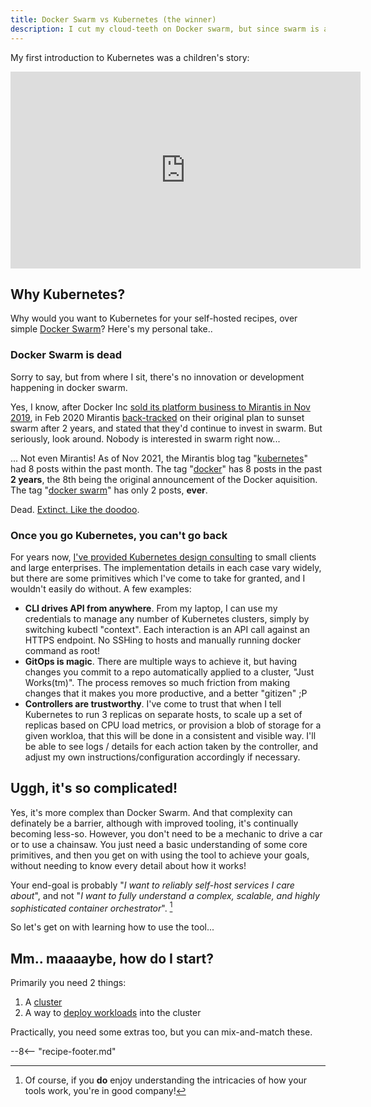 ```yaml
---
title: Docker Swarm vs Kubernetes (the winner)
description: I cut my cloud-teeth on Docker swarm, but since swarm is all-but-abandoned by Docker/Mirantis, I'm a happy convert to Kubernetes. Here's why...
---
```

My first introduction to Kubernetes was a children's story:

<!-- markdownlint-disable MD033 -->
<iframe width="560" height="315" src="https://www.youtube.com/embed/R9-SOzep73w" frameborder="0" allow="accelerometer; autoplay; encrypted-media; gyroscope; picture-in-picture" allowfullscreen></iframe>

## Why Kubernetes?

Why would you want to Kubernetes for your self-hosted recipes, over simple [Docker Swarm](/docker-swarm/)? Here's my personal take..

### Docker Swarm is dead

Sorry to say, but from where I sit, there's no innovation or development happening in docker swarm.

Yes, I know, after Docker Inc [sold its platform business to Mirantis in Nov 2019](https://www.mirantis.com/blog/mirantis-acquires-docker-enterprise-platform-business/), in Feb 2020 Mirantis [back-tracked](https://www.mirantis.com/blog/mirantis-will-continue-to-support-and-develop-docker-swarm/) on their original plan to sunset swarm after 2 years, and stated that they'd continue to invest in swarm. But seriously, look around. Nobody is interested in swarm right now...

... Not even Mirantis! As of Nov 2021, the Mirantis blog tag "[kubernetes](https://www.mirantis.com/tag/kubernetes/)" had 8 posts within the past month. The tag "[docker](https://www.mirantis.com/tag/docker/)" has 8 posts in the past **2 years**, the 8th being the original announcement of the Docker aquisition. The tag "[docker swarm](https://www.mirantis.com/tag/docker-swarm/)" has only 2 posts, **ever**.

Dead. [Extinct. Like the doodoo](https://youtu.be/NxnZC9L_YXE?t=47).

### Once you go Kubernetes, you can't go back

For years now, [I've provided Kubernetes design consulting](https://www.funkypenguin.co.nz/work-with-me/) to small clients and large enterprises. The implementation details in each case vary widely, but there are some primitives which I've come to take for granted, and I wouldn't easily do without. A few examples:

* **CLI drives API from anywhere**. From my laptop, I can use my credentials to manage any number of Kubernetes clusters, simply by switching kubectl "context". Each interaction is an API call against an HTTPS endpoint. No SSHing to hosts and manually running docker command as root!
* **GitOps is magic**. There are multiple ways to achieve it, but having changes you commit to a repo automatically applied to a cluster, "Just Works(tm)". The process removes so much friction from making changes that it makes you more productive, and a better "gitizen" ;P
* **Controllers are trustworthy**. I've come to trust that when I tell Kubernetes to run 3 replicas on separate hosts, to scale up a set of replicas based on CPU load metrics, or provision a blob of storage for a given workloa, that this will be done in a consistent and visible way. I'll be able to see logs / details for each action taken by the controller, and adjust my own instructions/configuration accordingly if necessary.

## Uggh, it's so complicated!

Yes, it's more complex than Docker Swarm. And that complexity can definately be a barrier, although with improved tooling, it's continually becoming less-so. However, you don't need to be a mechanic to drive a car or to use a chainsaw. You just need a basic understanding of some core primitives, and then you get on with using the tool to achieve your goals, without needing to know every detail about how it works!

Your end-goal is probably "*I want to reliably self-host services I care about*", and not "*I want to fully understand a complex, scalable, and highly sophisticated container orchestrator*". [^1]

So let's get on with learning how to use the tool...

## Mm.. maaaaybe, how do I start?

Primarily you need 2 things:

1. A [cluster](/kubernetes/cluster/)
2. A way to [deploy workloads](/kubernetes/deployment/) into the cluster

Practically, you need some extras too, but you can mix-and-match these.

--8<-- "recipe-footer.md"

[^1]: Of course, if you **do** enjoy understanding the intricacies of how your tools work, you're in good company!
